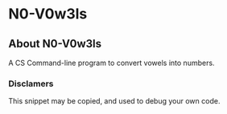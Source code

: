 # N0-V0w3ls

## About N0-V0w3ls

A CS Command-line program to convert vowels into numbers.

###  Disclamers

This snippet may be copied,
and used to debug your own code.

